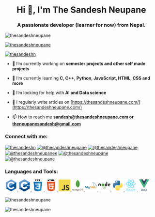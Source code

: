 <h1 align="center">Hi 👋, I'm The Sandesh Neupane</h1>
<h3 align="center">A passionate developer (learner for now) from Nepal.</h3>

<p align="left"> <img src="https://komarev.com/ghpvc/?username=thesandeshneupane&label=Profile%20views&color=0e75b6&style=flat" alt="thesandeshneupane" /> </p>

<p align="left"> <a href="https://github.com/ryo-ma/github-profile-trophy"><img src="https://github-profile-trophy.vercel.app/?username=thesandeshneupane" alt="thesandeshneupane" /></a> </p>

<p align="left"> <a href="https://thesandeshneupane.com/" target="blank"><img src="https://img.shields.io/twitter/follow/thesandeshn?logo=twitter&style=for-the-badge" alt="thesandeshn" /></a> </p>

- 🔭 I’m currently working on **semester projects and other self made projects**

- 🌱 I’m currently learning **C, C++, Python, JavaScript, HTML, CSS and more**

- 🤝 I’m looking for help with **AI and Data science**

- 📝 I regularly write articles on [https://thesandeshneupane.com/](https://thesandeshneupane.com/)

- 📫 How to reach me **sandesh@thesandeshneupane.com or theneupanesandesh@gmail.com**

<h3 align="left">Connect with me:</h3>
<p align="left">
<a href="https://twitter.com/thesandeshn" target="blank"><img align="center" src="https://raw.githubusercontent.com/rahuldkjain/github-profile-readme-generator/master/src/images/icons/Social/twitter.svg" alt="thesandeshn" height="30" width="40" /></a>
<a href="https://linkedin.com/in/@thesandeshneupane" target="blank"><img align="center" src="https://raw.githubusercontent.com/rahuldkjain/github-profile-readme-generator/master/src/images/icons/Social/linked-in-alt.svg" alt="@thesandeshneupane" height="30" width="40" /></a>
<a href="https://stackoverflow.com/users/@thesandeshneupane" target="blank"><img align="center" src="https://raw.githubusercontent.com/rahuldkjain/github-profile-readme-generator/master/src/images/icons/Social/stack-overflow.svg" alt="@thesandeshneupane" height="30" width="40" /></a>
<a href="https://fb.com/@thesandeshneupanee" target="blank"><img align="center" src="https://raw.githubusercontent.com/rahuldkjain/github-profile-readme-generator/master/src/images/icons/Social/facebook.svg" alt="@thesandeshneupanee" height="30" width="40" /></a>
<a href="https://instagram.com/@thesandeshneupane" target="blank"><img align="center" src="https://raw.githubusercontent.com/rahuldkjain/github-profile-readme-generator/master/src/images/icons/Social/instagram.svg" alt="@thesandeshneupane" height="30" width="40" /></a>
<a href="https://www.youtube.com/c/@thesandeshneupane" target="blank"><img align="center" src="https://raw.githubusercontent.com/rahuldkjain/github-profile-readme-generator/master/src/images/icons/Social/youtube.svg" alt="@thesandeshneupane" height="30" width="40" /></a>
</p>

<h3 align="left">Languages and Tools:</h3>
<p align="left"> <a href="https://www.cprogramming.com/" target="_blank" rel="noreferrer"> <img src="https://raw.githubusercontent.com/devicons/devicon/master/icons/c/c-original.svg" alt="c" width="40" height="40"/> </a> <a href="https://www.w3schools.com/cpp/" target="_blank" rel="noreferrer"> <img src="https://raw.githubusercontent.com/devicons/devicon/master/icons/cplusplus/cplusplus-original.svg" alt="cplusplus" width="40" height="40"/> </a> <a href="https://www.w3schools.com/css/" target="_blank" rel="noreferrer"> <img src="https://raw.githubusercontent.com/devicons/devicon/master/icons/css3/css3-original-wordmark.svg" alt="css3" width="40" height="40"/> </a> <a href="https://www.w3.org/html/" target="_blank" rel="noreferrer"> <img src="https://raw.githubusercontent.com/devicons/devicon/master/icons/html5/html5-original-wordmark.svg" alt="html5" width="40" height="40"/> </a> <a href="https://developer.mozilla.org/en-US/docs/Web/JavaScript" target="_blank" rel="noreferrer"> <img src="https://raw.githubusercontent.com/devicons/devicon/master/icons/javascript/javascript-original.svg" alt="javascript" width="40" height="40"/> </a> <a href="https://www.mongodb.com/" target="_blank" rel="noreferrer"> <img src="https://raw.githubusercontent.com/devicons/devicon/master/icons/mongodb/mongodb-original-wordmark.svg" alt="mongodb" width="40" height="40"/> </a> <a href="https://www.mysql.com/" target="_blank" rel="noreferrer"> <img src="https://raw.githubusercontent.com/devicons/devicon/master/icons/mysql/mysql-original-wordmark.svg" alt="mysql" width="40" height="40"/> </a> <a href="https://nodejs.org" target="_blank" rel="noreferrer"> <img src="https://raw.githubusercontent.com/devicons/devicon/master/icons/nodejs/nodejs-original-wordmark.svg" alt="nodejs" width="40" height="40"/> </a> <a href="https://www.python.org" target="_blank" rel="noreferrer"> <img src="https://raw.githubusercontent.com/devicons/devicon/master/icons/python/python-original.svg" alt="python" width="40" height="40"/> </a> <a href="https://reactjs.org/" target="_blank" rel="noreferrer"> <img src="https://raw.githubusercontent.com/devicons/devicon/master/icons/react/react-original-wordmark.svg" alt="react" width="40" height="40"/> </a> <a href="https://vuejs.org/" target="_blank" rel="noreferrer"> <img src="https://raw.githubusercontent.com/devicons/devicon/master/icons/vuejs/vuejs-original-wordmark.svg" alt="vuejs" width="40" height="40"/> </a> </p>

<p><img align="center" src="https://github-readme-stats.vercel.app/api/top-langs?username=thesandeshneupane&show_icons=true&locale=en&layout=compact" alt="thesandeshneupane" /></p>

<p><img align="center" src="https://github-readme-streak-stats.herokuapp.com/?user=thesandeshneupane&" alt="thesandeshneupane" /></p>
